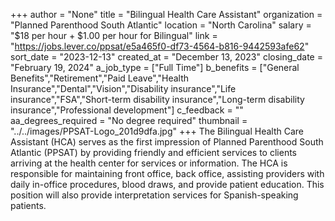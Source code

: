 +++
author = "None"
title = "Bilingual Health Care Assistant"
organization = "Planned Parenthood South Atlantic"
location = "North Carolina"
salary = "$18 per hour + $1.00 per hour for Bilingual"
link = "https://jobs.lever.co/ppsat/e5a465f0-df73-4564-b816-9442593afe62"
sort_date = "2023-12-13"
created_at = "December 13, 2023"
closing_date = "February 19, 2024"
a_job_type = ["Full Time"]
b_benefits = ["General Benefits","Retirement","Paid Leave","Health Insurance","Dental","Vision","Disability insurance","Life insurance","FSA","Short-term disability insurance","Long-term disability insurance","Professional development"]
c_feedback = ""
aa_degrees_required = "No degree required"
thumbnail = "../../images/PPSAT-Logo_201d9dfa.jpg"
+++
The Bilingual Health Care Assistant (HCA) serves as the first impression of Planned Parenthood South Atlantic (PPSAT) by providing friendly and efficient services to clients arriving at the health center for services or information.  The HCA is responsible for maintaining front office, back office, assisting providers with daily in-office procedures, blood draws, and provide patient education. This position will also provide interpretation services for Spanish-speaking patients.